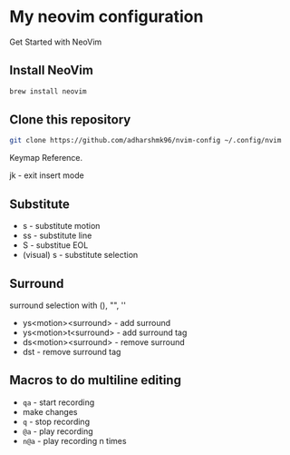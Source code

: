 # My neovim configuration

Get Started with NeoVim

## Install NeoVim

```bash
brew install neovim
```

## Clone this repository

```bash
git clone https://github.com/adharshmk96/nvim-config ~/.config/nvim
```

Keymap Reference.

jk - exit insert mode

## Substitute

- s - substitute motion
- ss - substitute line
- S - substitue EOL
- (visual) s - substitute selection

## Surround

surround selection with (), "", ''

- ys\<motion\>\<surround\> - add surround
- ys\<motion\>t\<surround\> - add surround tag
- ds\<motion\>\<surround\> - remove surround
- dst - remove surround tag

## Macros to do multiline editing

- `qa` - start recording
- make changes
- `q` - stop recording
- `@a` - play recording
- `n@a` - play recording n times
